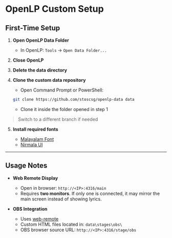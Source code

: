 # OpenLP Custom Setup

## First-Time Setup

1. **Open OpenLP Data Folder**

   * In OpenLP:
     `Tools` → `Open Data Folder...`

2. **Close OpenLP**

3. **Delete the data directory**

3. **Clone the custom data repository**

   * Open Command Prompt or PowerShell:

   ```bash
   git clone https://github.com/stoscsg/openlp-data data
   ```

   * Clone it inside the folder opened in step 1

> Switch to a different branch if needed

5. **Install required fonts**

   * [Malayalam Font](https://www.malayalamfont.com/download.php?id=878)
   * [Nirmala UI](https://www.wfonts.com/font/nirmala-ui)

---

## Usage Notes

* **Web Remote Display**

  * Open in browser:
    `http://<IP>:4316/main`
  * Requires **two monitors**. If only one is connected, it may mirror the main screen instead of showing lyrics.

* **OBS Integration**

  * Uses [web-remote](https://gitlab.com/openlp/web-remote/-/tree/master)
  * Custom HTML files located in:
    `data\stages\obs\`
  * OBS browser source URL:
    `http://<IP>:4316/stage/obs`
